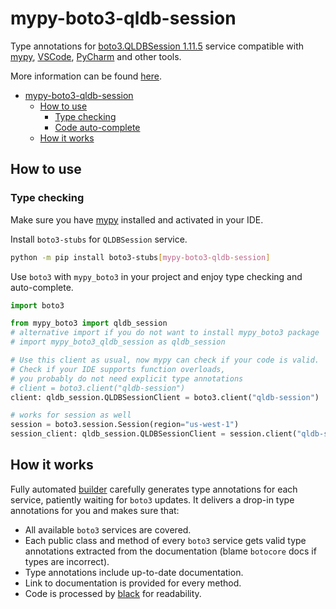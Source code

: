 # mypy-boto3-qldb-session

Type annotations for
[boto3.QLDBSession 1.11.5](https://boto3.amazonaws.com/v1/documentation/api/1.11.5/reference/services/qldb-session.html#QLDBSession) service
compatible with [mypy](https://github.com/python/mypy), [VSCode](https://code.visualstudio.com/),
[PyCharm](https://www.jetbrains.com/pycharm/) and other tools.

More information can be found [here](https://vemel.github.io/mypy_boto3/).

- [mypy-boto3-qldb-session](#mypy-boto3-qldb-session)
  - [How to use](#how-to-use)
    - [Type checking](#type-checking)
    - [Code auto-complete](#code-auto-complete)
  - [How it works](#how-it-works)

## How to use

### Type checking

Make sure you have [mypy](https://github.com/python/mypy) installed and activated in your IDE.

Install `boto3-stubs` for `QLDBSession` service.

```bash
python -m pip install boto3-stubs[mypy-boto3-qldb-session]
```

Use `boto3` with `mypy_boto3` in your project and enjoy type checking and auto-complete.

```python
import boto3

from mypy_boto3 import qldb_session
# alternative import if you do not want to install mypy_boto3 package
# import mypy_boto3_qldb_session as qldb_session

# Use this client as usual, now mypy can check if your code is valid.
# Check if your IDE supports function overloads,
# you probably do not need explicit type annotations
# client = boto3.client("qldb-session")
client: qldb_session.QLDBSessionClient = boto3.client("qldb-session")

# works for session as well
session = boto3.session.Session(region="us-west-1")
session_client: qldb_session.QLDBSessionClient = session.client("qldb-session")

```

## How it works

Fully automated [builder](https://github.com/vemel/mypy_boto3) carefully generates
type annotations for each service, patiently waiting for `boto3` updates. It delivers
a drop-in type annotations for you and makes sure that:

- All available `boto3` services are covered.
- Each public class and method of every `boto3` service gets valid type annotations
  extracted from the documentation (blame `botocore` docs if types are incorrect).
- Type annotations include up-to-date documentation.
- Link to documentation is provided for every method.
- Code is processed by [black](https://github.com/psf/black) for readability.